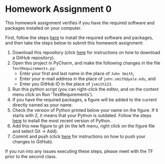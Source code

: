 # Homework Assignment 0

This homework assignment verifies if you have the required software and packages 
installed on your computer.

First, follow the steps [here](https://github.com/HPM573/CourseInfo/blob/master/SoftwareRequirement.md) 
to install the required software and packages, and 
then take the steps below to submit this homework assignment:
1. Download this repository (click [here](https://github.com/HPM573/CourseInfo/blob/master/BasicsGitOperations.md) 
for instructions on how to download a GitHub repository).
2. Open this project in PyCharm, and make the following changes in the 
file `TestRequirements.py`:
    - Enter your first and last name in the place of `John Smith`,
    - Enter your e-mail address in the place of `john.smith@yale.edu`, and
    - Enter you GitHub ID in the place of `jsmith123`. 
3. Run this python script (you can right-click the editor, 
and on the context menu click on Run 'TestRequirements').
4. If you have the required packages, a figure will be added to the current 
directly named as your name.
5. Check the version of Python printed below your name on the figure. 
If it starts with 2, it means that your Python is outdated. Follow the steps [here](https://github.com/HPM573/CourseInfo/blob/master/SoftwareRequirement.md) 
to install the most recent version of Python. 
6. Add this new figure to git (in the left menu, right click on the figure file 
and select Git -> Add).
7. Commit and push (click [here](https://github.com/HPM573/CourseInfo/blob/master/BasicsGitOperations.md) 
for instructions on how to push your changes to GitHub).

If you run into any issues executing these steps, 
please meet with the TF prior to the second class.
